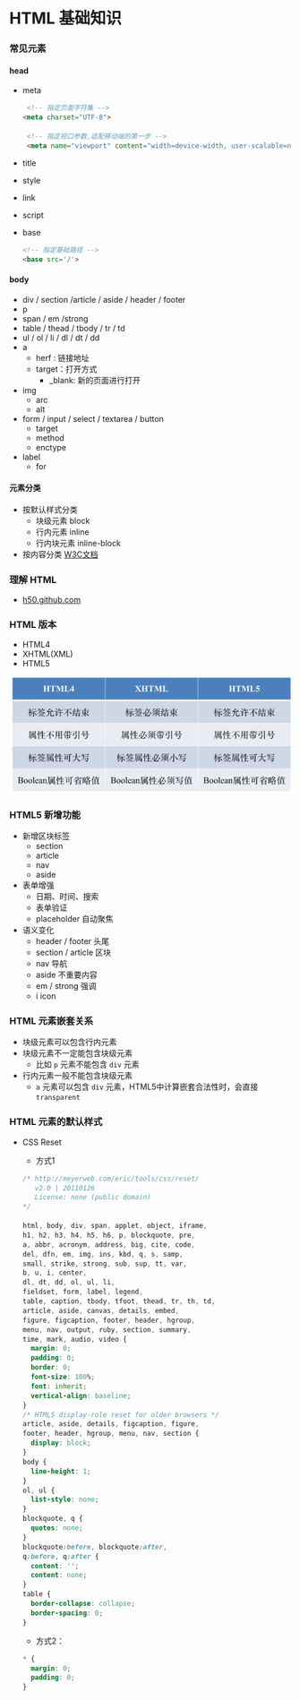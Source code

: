 # HTML 基础知识

### 常见元素

#### head

- meta

  ```html
   <!-- 指定页面字符集 -->
  <meta charset="UTF-8"> 
  
   <!-- 指定视口参数,适配移动端的第一步 -->
   <meta name="viewport" content="width=device-width, user-scalable=no, initial-scale=1.0, maximum-scale=1.0, minimum-scale=1.0">
  ```

- title

- style

- link

- script

- base

  ```html
  <!-- 指定基础路径 -->
  <base src='/'>
  ```



#### body

- div / section /article / aside / header / footer
- p
- span / em /strong
- table / thead / tbody / tr / td 
- ul / ol / li / dl / dt / dd
- a
  - herf : 链接地址
  - target：打开方式
    - _blank: 新的页面进行打开
- img
  - arc
  - alt
- form / input / select / textarea / button
  - target
  - method
  - enctype
- label
  - for



#### 元素分类

- 按默认样式分类
  - 块级元素 block
  - 行内元素 inline
  - 行内块元素 inline-block
- 按内容分类  [W3C文档](!https://html.spec.whatwg.org/multipage/dom.html#content-models)



### 理解 HTML

- [h50.github.com](!http://h5o.github.io/)



### HTML 版本

- HTML4 
- XHTML(XML)
- HTML5

![1588089999440](../img/1588089999440.png)



### HTML5 新增功能

- 新增区块标签
  - section
  - article
  - nav
  - aside
- 表单增强
  - 日期、时间、搜索
  - 表单验证
  - placeholder 自动聚焦
- 语义变化
  - header / footer 头尾
  - section / article 区块
  - nav 导航
  - aside 不重要内容
  - em / strong 强调
  - i  icon



### HTML 元素嵌套关系

- 块级元素可以包含行内元素
- 块级元素不一定能包含块级元素
  - 比如 `p` 元素不能包含 `div` 元素
- 行内元素一般不能包含块级元素
  - `a` 元素可以包含 `div` 元素，HTML5中计算嵌套合法性时，会直接`transparent`



### HTML 元素的默认样式

- CSS Reset

  - 方式1

  ```css
  /* http://meyerweb.com/eric/tools/css/reset/ 
     v2.0 | 20110126
     License: none (public domain)
  */
  
  html, body, div, span, applet, object, iframe,
  h1, h2, h3, h4, h5, h6, p, blockquote, pre,
  a, abbr, acronym, address, big, cite, code,
  del, dfn, em, img, ins, kbd, q, s, samp,
  small, strike, strong, sub, sup, tt, var,
  b, u, i, center,
  dl, dt, dd, ol, ul, li,
  fieldset, form, label, legend,
  table, caption, tbody, tfoot, thead, tr, th, td,
  article, aside, canvas, details, embed, 
  figure, figcaption, footer, header, hgroup, 
  menu, nav, output, ruby, section, summary,
  time, mark, audio, video {
  	margin: 0;
  	padding: 0;
  	border: 0;
  	font-size: 100%;
  	font: inherit;
  	vertical-align: baseline;
  }
  /* HTML5 display-role reset for older browsers */
  article, aside, details, figcaption, figure, 
  footer, header, hgroup, menu, nav, section {
  	display: block;
  }
  body {
  	line-height: 1;
  }
  ol, ul {
  	list-style: none;
  }
  blockquote, q {
  	quotes: none;
  }
  blockquote:before, blockquote:after,
  q:before, q:after {
  	content: '';
  	content: none;
  }
  table {
  	border-collapse: collapse;
  	border-spacing: 0;
  }
  ```

  - 方式2：

  ```css
  * {
  	margin: 0;
  	padding: 0;
  }
  ```

  



